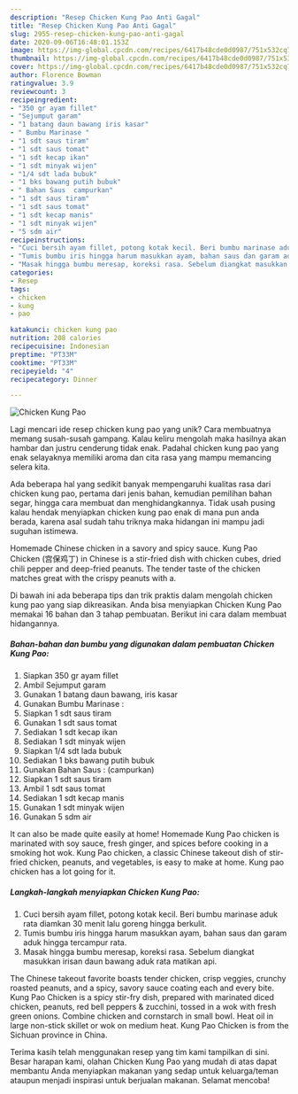 ```yaml
---
description: "Resep Chicken Kung Pao Anti Gagal"
title: "Resep Chicken Kung Pao Anti Gagal"
slug: 2955-resep-chicken-kung-pao-anti-gagal
date: 2020-09-06T16:48:01.153Z
image: https://img-global.cpcdn.com/recipes/6417b48cde0d0987/751x532cq70/chicken-kung-pao-foto-resep-utama.jpg
thumbnail: https://img-global.cpcdn.com/recipes/6417b48cde0d0987/751x532cq70/chicken-kung-pao-foto-resep-utama.jpg
cover: https://img-global.cpcdn.com/recipes/6417b48cde0d0987/751x532cq70/chicken-kung-pao-foto-resep-utama.jpg
author: Florence Bowman
ratingvalue: 3.9
reviewcount: 3
recipeingredient:
- "350 gr ayam fillet"
- "Sejumput garam"
- "1 batang daun bawang iris kasar"
- " Bumbu Marinase "
- "1 sdt saus tiram"
- "1 sdt saus tomat"
- "1 sdt kecap ikan"
- "1 sdt minyak wijen"
- "1/4 sdt lada bubuk"
- "1 bks bawang putih bubuk"
- " Bahan Saus  campurkan"
- "1 sdt saus tiram"
- "1 sdt saus tomat"
- "1 sdt kecap manis"
- "1 sdt minyak wijen"
- "5 sdm air"
recipeinstructions:
- "Cuci bersih ayam fillet, potong kotak kecil. Beri bumbu marinase aduk rata diamkan 30 menit lalu goreng hingga berkulit."
- "Tumis bumbu iris hingga harum masukkan ayam, bahan saus dan garam aduk hingga tercampur rata."
- "Masak hingga bumbu meresap, koreksi rasa. Sebelum diangkat masukkan irisan daun bawang aduk rata matikan api."
categories:
- Resep
tags:
- chicken
- kung
- pao

katakunci: chicken kung pao 
nutrition: 208 calories
recipecuisine: Indonesian
preptime: "PT33M"
cooktime: "PT33M"
recipeyield: "4"
recipecategory: Dinner

---
```



![Chicken Kung Pao](https://img-global.cpcdn.com/recipes/6417b48cde0d0987/751x532cq70/chicken-kung-pao-foto-resep-utama.jpg)

Lagi mencari ide resep chicken kung pao yang unik? Cara membuatnya memang susah-susah gampang. Kalau keliru mengolah maka hasilnya akan hambar dan justru cenderung tidak enak. Padahal chicken kung pao yang enak selayaknya memiliki aroma dan cita rasa yang mampu memancing selera kita.

Ada beberapa hal yang sedikit banyak mempengaruhi kualitas rasa dari chicken kung pao, pertama dari jenis bahan, kemudian pemilihan bahan segar, hingga cara membuat dan menghidangkannya. Tidak usah pusing kalau hendak menyiapkan chicken kung pao enak di mana pun anda berada, karena asal sudah tahu triknya maka hidangan ini mampu jadi suguhan istimewa.

Homemade Chinese chicken in a savory and spicy sauce. Kung Pao Chicken (宫保鸡丁) in Chinese is a stir-fried dish with chicken cubes, dried chili pepper and deep-fried peanuts. The tender taste of the chicken matches great with the crispy peanuts with a.


Di bawah ini ada beberapa tips dan trik praktis dalam mengolah chicken kung pao yang siap dikreasikan. Anda bisa menyiapkan Chicken Kung Pao memakai 16 bahan dan 3 tahap pembuatan. Berikut ini cara dalam membuat hidangannya.

<!--inarticleads1-->

##### Bahan-bahan dan bumbu yang digunakan dalam pembuatan Chicken Kung Pao:

1. Siapkan 350 gr ayam fillet
1. Ambil Sejumput garam
1. Gunakan 1 batang daun bawang, iris kasar
1. Gunakan  Bumbu Marinase :
1. Siapkan 1 sdt saus tiram
1. Gunakan 1 sdt saus tomat
1. Sediakan 1 sdt kecap ikan
1. Sediakan 1 sdt minyak wijen
1. Siapkan 1/4 sdt lada bubuk
1. Sediakan 1 bks bawang putih bubuk
1. Gunakan  Bahan Saus : (campurkan)
1. Siapkan 1 sdt saus tiram
1. Ambil 1 sdt saus tomat
1. Sediakan 1 sdt kecap manis
1. Gunakan 1 sdt minyak wijen
1. Gunakan 5 sdm air


It can also be made quite easily at home! Homemade Kung Pao chicken is marinated with soy sauce, fresh ginger, and spices before cooking in a smoking hot wok. Kung Pao chicken, a classic Chinese takeout dish of stir-fried chicken, peanuts, and vegetables, is easy to make at home. Kung pao chicken has a lot going for it. 

<!--inarticleads2-->

##### Langkah-langkah menyiapkan Chicken Kung Pao:

1. Cuci bersih ayam fillet, potong kotak kecil. Beri bumbu marinase aduk rata diamkan 30 menit lalu goreng hingga berkulit.
1. Tumis bumbu iris hingga harum masukkan ayam, bahan saus dan garam aduk hingga tercampur rata.
1. Masak hingga bumbu meresap, koreksi rasa. Sebelum diangkat masukkan irisan daun bawang aduk rata matikan api.


The Chinese takeout favorite boasts tender chicken, crisp veggies, crunchy roasted peanuts, and a spicy, savory sauce coating each and every bite. Kung Pao Chicken is a spicy stir-fry dish, prepared with marinated diced chicken, peanuts, red bell peppers &amp; zucchini, tossed in a wok with fresh green onions. Combine chicken and cornstarch in small bowl. Heat oil in large non-stick skillet or wok on medium heat. Kung Pao Chicken is from the Sichuan province in China. 

Terima kasih telah menggunakan resep yang tim kami tampilkan di sini. Besar harapan kami, olahan Chicken Kung Pao yang mudah di atas dapat membantu Anda menyiapkan makanan yang sedap untuk keluarga/teman ataupun menjadi inspirasi untuk berjualan makanan. Selamat mencoba!
